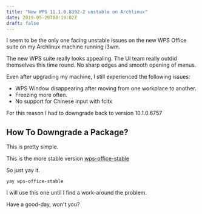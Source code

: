 ```yaml
---
title: "New WPS 11.1.0.8392-2 unstable on Archlinux"
date: 2019-05-20T08:19:02Z
draft: false
---
```


I seem to be the only one facing unstable issues on the new WPS Office
suite on my Archlinux machine running i3wm.

The new WPS suite really looks appealing. The UI team really outdid
themselves this time round. No sharp edges and smooth opening of menus.

Even after upgrading my machine, I still experienced the following issues:

* WPS Window disappearing after moving from one workplace to another.
* Freezing more often.
* No support for Chinese input with fcitx

For this reason I had to downgrade back to version 10.1.0.6757

## How To Downgrade a Package?

This is pretty simple.

This is the more stable version [wps-office-stable](https://aur.archlinux.org/packages/wps-office-stable)

So just yay it.

```
yay wps-office-stable
```
I will use this one until I find a work-around the problem.

Have a good-day, won't you?
